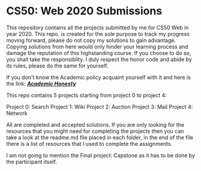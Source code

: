 # CS50: Web 2020 Submissions

This repository contains all the projects submitted by me for CS50 Web in year 2020. This repo. is created for the sole purpose to track my progress moving forward, please do not copy my solutions to gain advantage. Copying solutions from here would only hinder your learning process and damage the reputation of this highstanding course. If you choose to do so, you shall take the responsiblity. I duly respect the honor code and abide by its rules, please do the same for yourself. 

If you don't know the Academic policy acquaint yourself with it and here is the link: 
***[Academic Honesty](https://cs50.harvard.edu/web/2020/honesty/)***

This repo contains 5 projects starting from project 0 to project 4:

Project 0: Search
Project 1: Wiki
Project 2: Auction
Project 3: Mail
Project 4: Network

All are completed and accepted solutions. If you are only looking for the resources that you might need for completing the projects then you can take a look at the readme.md file placed in each folder, in the end of the file there is a list of resources that I used to complete the assignments. 

I am not going to mention the Final project: Capstone as it has to be done by the participant itself.
